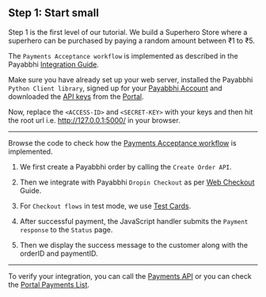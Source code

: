 ## Step 1: Start small

Step 1 is the first level of our tutorial. We build a Superhero Store where a superhero can be purchased by paying a random amount between ₹1 to ₹5.

The `Payments Acceptance workflow` is implemented as described in the Payabbhi [Integration Guide](https://payabbhi.com/docs/integration).

Make sure you have already set up your web server, installed the Payabbhi `Python Client library`, signed up for your [Payabbhi Account](https://payabbhi.com/docs/account) and downloaded the [API keys](https://payabbhi.com/docs/account/#api-keys) from the [Portal](https://payabbhi.com/portal).

Now, replace the `<ACCESS-ID>` and `<SECRET-KEY>` with your keys and then hit the root url i.e. http://127.0.0.1:5000/ in your browser.

------

Browse the code to check how the [Payments Acceptance workflow](https://payabbhi.com/docs/integration) is implemented.

1. We first create a Payabbhi order by calling the `Create Order API`.

2. Then we integrate with Payabbhi `Dropin Checkout` as per [Web Checkout](https://payabbhi.com/docs/checkout) Guide.

3. For `Checkout flows` in test mode, we use [Test Cards](https://payabbhi.com/docs/sandbox).

4. After successful payment, the JavaScript handler submits the `Payment response` to the `Status` page.

5. Then we display the success message to the customer along with the orderID and paymentID.

----

To verify your integration, you can call the [Payments API](https://payabbhi.com/docs/api/#payments) or you can check the [Portal Payments List](https://payabbhi.com/portal/payments).
